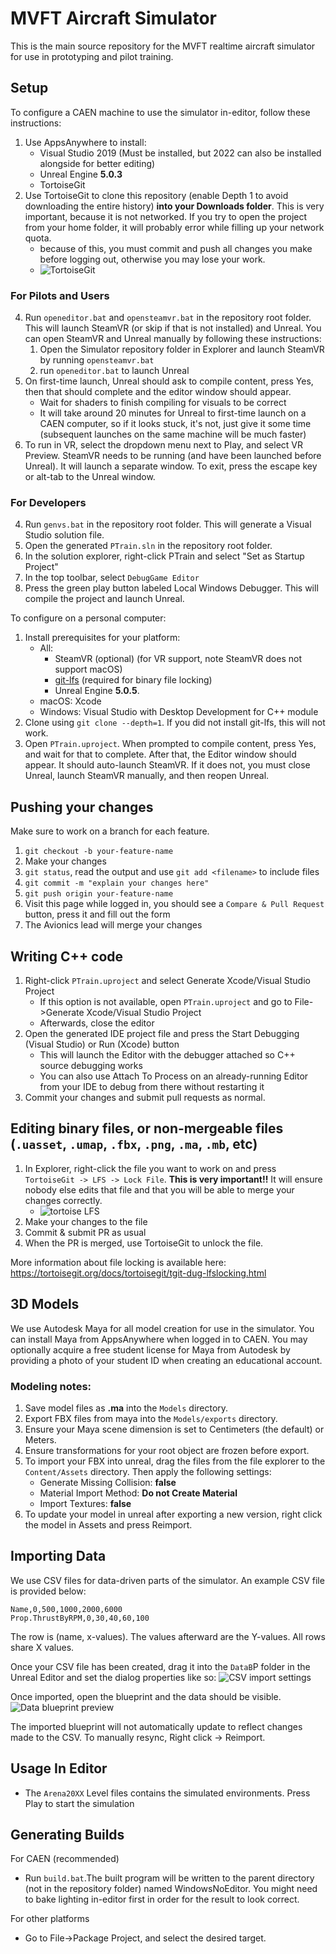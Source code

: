 # MVFT Aircraft Simulator

This is the main source repository for the MVFT realtime aircraft simulator for use in prototyping and pilot training. 

## Setup
To configure a CAEN machine to use the simulator in-editor, follow these instructions:
1. Use AppsAnywhere to install:
   - Visual Studio 2019 (Must be installed, but 2022 can also be installed alongside for better editing)
   - Unreal Engine __5.0.3__ 
   - TortoiseGit
2. Use TortoiseGit to clone this repository (enable Depth 1 to avoid downloading the entire history) __into your Downloads folder__. This is very important, because it is not networked. If you try to open the project from your home folder, it will probably error while filling up your network quota.
    - because of this, you must commit and push all changes you make before logging out, otherwise you may lose your work.
    - ![TortoiseGit](https://user-images.githubusercontent.com/55766810/193943765-d771fc12-c610-43bd-a685-58a3091e3165.png)

### For Pilots and Users
4. Run `openeditor.bat` and `opensteamvr.bat` in the repository root folder. This will launch SteamVR (or skip if that is not installed) and Unreal. You can open SteamVR and Unreal manually by following these instructions:
    1.  Open the Simulator repository folder in Explorer and launch SteamVR by running `opensteamvr.bat`
    2. run `openeditor.bat` to launch Unreal
5. On first-time launch, Unreal should ask to compile content, press Yes, then that should complete and the editor window should appear.
    - Wait for shaders to finish compiling for visuals to be correct
    - It will take around 20 minutes for Unreal to first-time launch on a CAEN computer, so if it looks stuck, it's not, just give it some time (subsequent launches on the same machine will be much faster)
6. To run in VR, select the dropdown menu next to Play, and select VR Preview. SteamVR needs to be running (and have been launched before Unreal). It will launch a separate window. To exit, press the escape key or alt-tab to the Unreal window.
    
### For Developers
4. Run `genvs.bat` in the repository root folder. This will generate a Visual Studio solution file.
5. Open the generated `PTrain.sln` in the repository root folder.
6. In the solution explorer, right-click PTrain and select "Set as Startup Project"
7. In the top toolbar, select `DebugGame Editor`
8. Press the green play button labeled Local Windows Debugger. This will compile the project and launch Unreal.

To configure on a personal computer:
1. Install prerequisites for your platform:
    - All: 
        - SteamVR (optional) (for VR support, note SteamVR does not support macOS)
        - [git-lfs](https://git-lfs.github.com/) (required for binary file locking)
        - Unreal Engine __5.0.5__.
    - macOS: Xcode
    - Windows: Visual Studio with Desktop Development for C++ module
3. Clone using `git clone --depth=1`. If you did not install git-lfs, this will not work. 
4. Open `PTrain.uproject`. When prompted to compile content, press Yes, and wait for that to complete. After that, the Editor window should appear. It should auto-launch SteamVR. If it does not, you must close Unreal, launch SteamVR manually, and then reopen Unreal. 

## Pushing your changes
Make sure to work on a branch for each feature.
1. `git checkout -b your-feature-name`
2. Make your changes
3. `git status`, read the output and use `git add <filename>` to include files 
4. `git commit -m "explain your changes here"`
5. `git push origin your-feature-name`
6. Visit this page while logged in, you should see a `Compare & Pull Request` button, press it and fill out the form
7. The Avionics lead will merge your changes

## Writing C++ code
1. Right-click `PTrain.uproject` and select Generate Xcode/Visual Studio Project
    - If this option is not available, open `PTrain.uproject` and go to File->Generate Xcode/Visual Studio Project
    - Afterwards, close the editor
2. Open the generated IDE project file and press the Start Debugging (Visual Studio) or Run (Xcode) button
    - This will launch the Editor with the debugger attached so C++ source debugging works
    - You can also use Attach To Process on an already-running Editor from your IDE to debug from there without restarting it
3. Commit your changes and submit pull requests as normal.

## Editing binary files, or non-mergeable files (`.uasset`, `.umap`, `.fbx`, `.png`, `.ma`, `.mb`,  etc)
1. In Explorer, right-click the file you want to work on and press `TortoiseGit -> LFS -> Lock File`. __This is very important!!__ It will ensure nobody else edits that file and that you will be able to merge your changes correctly.
   - ![tortoise LFS](https://user-images.githubusercontent.com/55766810/195214057-9a4a9792-2e33-448a-ad52-242810801578.png)
2. Make your changes to the file
3. Commit & submit PR as usual
4. When the PR is merged, use TortoiseGit to unlock the file. 

More information about file locking is available here: https://tortoisegit.org/docs/tortoisegit/tgit-dug-lfslocking.html

## 3D Models
We use Autodesk Maya for all model creation for use in the simulator. You can install Maya from AppsAnywhere when logged in to CAEN. You may optionally acquire a free student license for Maya from Autodesk
by providing a photo of your student ID when creating an educational account. 

### Modeling notes:
1. Save model files as **.ma** into the `Models` directory.
2. Export FBX files from maya into the `Models/exports` directory.
3. Ensure your Maya scene dimension is set to Centimeters (the default) or Meters.
4. Ensure transformations for your root object are frozen before export.
5. To import your FBX into unreal, drag the files from the file explorer to the `Content/Assets` directory. Then apply the following settings:
   - Generate Missing Collision: **false**
   - Material Import Method: **Do not Create Material**
   - Import Textures: **false**
6. To update your model in unreal after exporting a new version, right click the model in Assets and press Reimport.

## Importing Data
We use CSV files for data-driven parts of the simulator. An example CSV file is provided below:
```
Name,0,500,1000,2000,6000
Prop.ThrustByRPM,0,30,40,60,100
```
The row is (name, x-values). The values afterward are the Y-values. All rows share X values.

Once your CSV file has been created, drag it into the `DataB`P folder in the Unreal Editor and set the dialog properties like so:
![CSV import settings](https://user-images.githubusercontent.com/55766810/229934963-62684739-73bf-417a-b793-f5064777fe95.png)

Once imported, open the blueprint and the data should be visible.
![Data blueprint preview](https://user-images.githubusercontent.com/55766810/229935025-690ce646-6f69-4faa-bf8f-640877978767.png)

The imported blueprint will not automatically update to reflect changes made to the CSV. To manually resync, Right click -> Reimport.

## Usage In Editor
- The `Arena20XX` Level files contains the simulated environments. Press Play to start the simulation

## Generating Builds
For CAEN (recommended)
- Run `build.bat`.The built program will be written to the parent directory (not in the repository folder) named WindowsNoEditor. You might need to bake lighting in-editor first in order for the result to look correct. 

For other platforms
- Go to File->Package Project, and select the desired target. 
